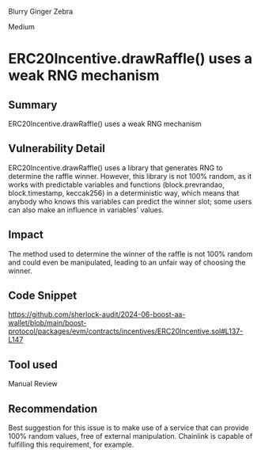 Blurry Ginger Zebra

Medium

# ERC20Incentive.drawRaffle() uses a weak RNG mechanism

## Summary
ERC20Incentive.drawRaffle() uses a weak RNG mechanism

## Vulnerability Detail
ERC20Incentive.drawRaffle() uses a library that generates RNG to determine the raffle winner. However, this library is not 100% random, as it works with predictable variables and functions (block.prevrandao, block.timestamp, keccak256) in a deterministic way, which means that anybody who knows this variables can predict the winner slot; some users can also make an influence in variables' values.

## Impact
The method used to determine the winner of the raffle is not 100% random and could even be manipulated, leading to an unfair way of choosing the winner.

## Code Snippet
https://github.com/sherlock-audit/2024-06-boost-aa-wallet/blob/main/boost-protocol/packages/evm/contracts/incentives/ERC20Incentive.sol#L137-L147

## Tool used
Manual Review

## Recommendation
Best suggestion for this issue is to make use of a service that can provide 100% random values, free of external manipulation. Chainlink is capable of fulfilling this requirement, for example.